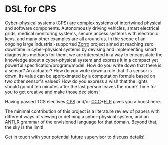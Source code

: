 # DSL for CPS

Cyber-physical systems (CPS) are complex systems of intertwined physical and software components. Autonomously driving vehicles, smart electrical grids, medical monitoring systems, secure access systems with electronic keys, and many other examples are all around us. In the scope of an ongoing large industrial-supported [Zorro](https://zorro-project.nl) project aimed at reaching zero downtime in cyber-physical systems by devising and implementing smart diagnostics methods for them, we are interested in a way to encapsulate the knowledge about a cyber-physical system and express it in a compact yet powerful specification/program/model. How do you write down that there is a sensor? An actuator? How do you write down a rule that if a sensor is down, its value can be approximated by a computation formula based on two other sensor's values? How do you express a wish that the lights should go out ten minutes after the last person leaves the room? Time for you to get creative and make those decisions!

Having passed TCS electives [CPS](https://utwente.osiris-student.nl/onderwijscatalogus/extern/cursus?cursuscode=202001042&collegejaar=2023&taal=en) and/or [CCC](https://utwente.osiris-student.nl/onderwijscatalogus/extern/cursus?cursuscode=202200192&collegejaar=2023&taal=en)+[FLP](https://utwente.osiris-student.nl/onderwijscatalogus/extern/cursus?cursuscode=202200191&collegejaar=2023&taal=en) gives you a boost here.

The minimal contribution of this project is a literature review of papers with different ways of viewing or defining a cyber-physical system, and an [ANTLR](https://www.antlr.org) grammar of the envisioned language for that domain. Beyond that, the sky is the limit!

Get in touch with your [potential future supervisor](mailto:v.zaytsev@utwente.nl) to discuss details!
